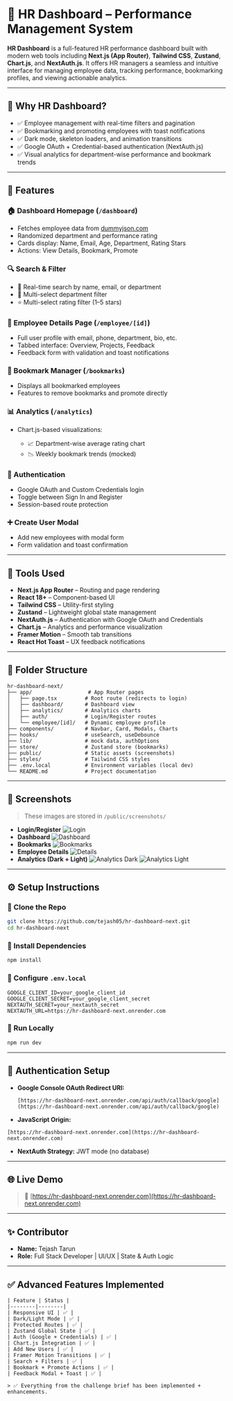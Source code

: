 # 💼 HR Dashboard – Performance Management System

**HR Dashboard** is a full-featured HR performance dashboard built with modern web tools including **Next.js (App Router)**, **Tailwind CSS**, **Zustand**, **Chart.js**, and **NextAuth.js**. It offers HR managers a seamless and intuitive interface for managing employee data, tracking performance, bookmarking profiles, and viewing actionable analytics.

---

## 🚀 Why HR Dashboard?

* ✅ Employee management with real-time filters and pagination
* ✅ Bookmarking and promoting employees with toast notifications
* ✅ Dark mode, skeleton loaders, and animation transitions
* ✅ Google OAuth + Credential-based authentication (NextAuth.js)
* ✅ Visual analytics for department-wise performance and bookmark trends

---

## 📌 Features

### 🏠 Dashboard Homepage (`/dashboard`)

* Fetches employee data from [dummyjson.com](https://dummyjson.com/users?limit=20)
* Randomized department and performance rating
* Cards display: Name, Email, Age, Department, Rating Stars
* Actions: View Details, Bookmark, Promote

### 🔍 Search & Filter

* 🔎 Real-time search by name, email, or department
* 🏢 Multi-select department filter
* ⭐ Multi-select rating filter (1–5 stars)

### 👤 Employee Details Page (`/employee/[id]`)

* Full user profile with email, phone, department, bio, etc.
* Tabbed interface: Overview, Projects, Feedback
* Feedback form with validation and toast notifications

### 📌 Bookmark Manager (`/bookmarks`)

* Displays all bookmarked employees
* Features to remove bookmarks and promote directly

### 📊 Analytics (`/analytics`)

* Chart.js-based visualizations:

  * 📈 Department-wise average rating chart
  * 📉 Weekly bookmark trends (mocked)

### 🔐 Authentication

* Google OAuth and Custom Credentials login
* Toggle between Sign In and Register
* Session-based route protection

### ➕ Create User Modal

* Add new employees with modal form
* Form validation and toast confirmation

---

## 🧰 Tools Used

* **Next.js App Router** – Routing and page rendering
* **React 18+** – Component-based UI
* **Tailwind CSS** – Utility-first styling
* **Zustand** – Lightweight global state management
* **NextAuth.js** – Authentication with Google OAuth and Credentials
* **Chart.js** – Analytics and performance visualization
* **Framer Motion** – Smooth tab transitions
* **React Hot Toast** – UX feedback notifications

---

## 📁 Folder Structure

```
hr-dashboard-next/
├── app/                  # App Router pages
│   ├── page.tsx         # Root route (redirects to login)
│   ├── dashboard/       # Dashboard view
│   ├── analytics/       # Analytics charts
│   ├── auth/            # Login/Register routes
│   └── employee/[id]/   # Dynamic employee profile
├── components/          # Navbar, Card, Modals, Charts
├── hooks/               # useSearch, useDebounce
├── lib/                 # mock data, authOptions
├── store/               # Zustand store (bookmarks)
├── public/              # Static assets (screenshots)
├── styles/              # Tailwind CSS styles
├── .env.local           # Environment variables (local dev)
└── README.md            # Project documentation
```

---

## 📸 Screenshots

> These images are stored in `/public/screenshots/`

* **Login/Register**
  ![Login](./public/screenshots/login.png)
* **Dashboard**
  ![Dashboard](./public/screenshots/Dashboard.png)
* **Bookmarks**
  ![Bookmarks](./public/screenshots/bookmarks.png)
* **Employee Details**
  ![Details](./public/screenshots/employee-details.png)
* **Analytics (Dark + Light)**
  ![Analytics Dark](./public/screenshots/analytics.png)
  ![Analytics Light](./public/screenshots/white-analytics.png)

---

## ⚙️ Setup Instructions

### 🔹 Clone the Repo

```bash
git clone https://github.com/tejash05/hr-dashboard-next.git
cd hr-dashboard-next
```

### 🔹 Install Dependencies

```bash
npm install
```

### 🔹 Configure `.env.local`

```env
GOOGLE_CLIENT_ID=your_google_client_id
GOOGLE_CLIENT_SECRET=your_google_client_secret
NEXTAUTH_SECRET=your_nextauth_secret
NEXTAUTH_URL=https://hr-dashboard-next.onrender.com
```

### 🔹 Run Locally

```bash
npm run dev
```

---

## 🔐 Authentication Setup

* **Google Console OAuth Redirect URI:**

  ```
  [https://hr-dashboard-next.onrender.com/api/auth/callback/google](https://hr-dashboard-next.onrender.com/api/auth/callback/google)

  ```

- **JavaScript Origin:**

```
[https://hr-dashboard-next.onrender.com](https://hr-dashboard-next.onrender.com)

```
- **NextAuth Strategy:** JWT mode (no database)




---

## 🌐 Live Demo

> 🔗 [https://hr-dashboard-next.onrender.com](https://hr-dashboard-next.onrender.com)

---

## ✨ Contributor

- **Name:** Tejash Tarun  
- **Role:** Full Stack Developer | UI/UX | State & Auth Logic

---

## ✅ Advanced Features Implemented
```
| Feature | Status |
|--------|--------|
| Responsive UI | ✅ |
| Dark/Light Mode | ✅ |
| Protected Routes | ✅ |
| Zustand Global State | ✅ |
| Auth (Google + Credentials) | ✅ |
| Chart.js Integration | ✅ |
| Add New Users | ✅ |
| Framer Motion Transitions | ✅ |
| Search + Filters | ✅ |
| Bookmark + Promote Actions | ✅ |
| Feedback Modal + Toast | ✅ |

> ✅ Everything from the challenge brief has been implemented + enhancements.

```
